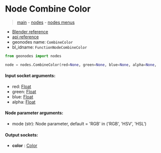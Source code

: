 # Node Combine Color

> [main](../structure.md) - [nodes](nodes.md) - [nodes menus](nodes_menus.md)

- [Blender reference](https://docs.blender.org/manual/en/latest/modeling/geometry_nodes/color/combine_color.html)
- [api reference](https://docs.blender.org/api/current/bpy.types.FunctionNodeCombineColor.html)
- geonodes name: `CombineColor`
- bl_idname: `FunctionNodeCombineColor`

```python
from geonodes import nodes

node = nodes.CombineColor(red=None, green=None, blue=None, alpha=None, mode='RGB')
```

#### Input socket arguments:

- red: [Float](Float.md)
- green: [Float](Float.md)
- blue: [Float](Float.md)
- alpha: [Float](Float.md)

#### Node parameter arguments:

- mode (str): Node parameter, default = 'RGB' in ('RGB', 'HSV', 'HSL')

#### Output sockets:

- **color** : [Color](Color.md)

